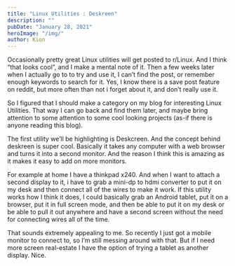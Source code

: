 ```yaml
---
title: "Linux Utilities : Deskreen"
description: ""
pubDate: "January 28, 2021"
heroImage: "/img/"
author: Kion
---
```


Occasionally pretty great Linux utilities will get posted to r/Linux. And I think “that looks cool”, and I make a mental note of it. Then a few weeks later when I actually go to to try and use it, I can’t find the post, or remember enough keywords to search for it. Yes, I know there is a save post feature on reddit, but more often than not i forget about it, and don’t really use it.

So I figured that I should make a category on my blog for interesting Linux Utilities. That way I can go back and find them later, and maybe bring attention to some attention to some cool looking projects (as-if there is anyone reading this blog).

The first utility we’ll be highlighting is Deskcreen. And the concept behind deskreen is super cool. Basically it takes any computer with a web browser and turns it into a second monitor. And the reason I think this is amazing as it makes it easy to add on more monitors.

For example at home I have a thinkpad x240. And when I want to attach a second display to it, i have to grab a mini-dp to hdmi converter to put it on my desk and then connect all of the wires to make it work. If this utility works how I think it does, I could basically grab an Android tablet, put it on a browser, put it in full screen mode, and then be able to put it on my desk or be able to pull it out anywhere and have a second screen without the need for connecting wires all of the time.

That sounds extremely appealing to me. So recently I just got a mobile monitor to connect to, so I’m still messing around with that. But if I need more screen real-estate I have the option of trying a tablet as another display. Nice.